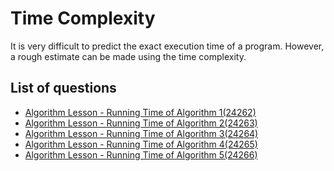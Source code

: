 Time Complexity
=================
It is very difficult to predict the exact execution time of a program. However, a rough estimate can be made using the time complexity.

List of questions
-----------

- [Algorithm Lesson - Running Time of Algorithm 1(24262)](https://github.com/yoru4890/coding_test/blob/main/baekjoon/time_complexity/24262.md)
- [Algorithm Lesson - Running Time of Algorithm 2(24263)](https://github.com/yoru4890/coding_test/blob/main/baekjoon/time_complexity/24263.md)
- [Algorithm Lesson - Running Time of Algorithm 3(24264)](https://github.com/yoru4890/coding_test/blob/main/baekjoon/time_complexity/24264.md)
- [Algorithm Lesson - Running Time of Algorithm 4(24265)](https://github.com/yoru4890/coding_test/blob/main/baekjoon/time_complexity/24265.md)
- [Algorithm Lesson - Running Time of Algorithm 5(24266)](https://github.com/yoru4890/coding_test/blob/main/baekjoon/time_complexity/24266.md)
